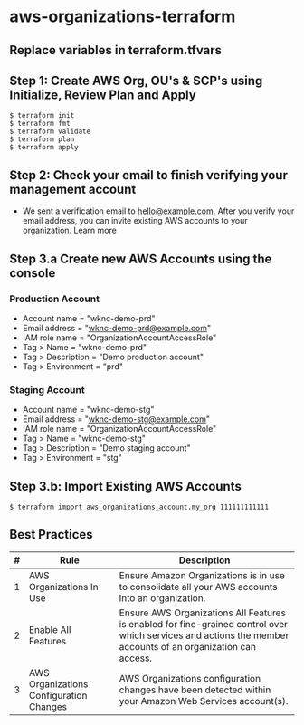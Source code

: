 # aws-organizations-terraform

## Replace variables in terraform.tfvars

## Step 1: Create AWS Org, OU's & SCP's using Initialize, Review Plan and Apply
```
$ terraform init
$ terraform fmt
$ terraform validate
$ terraform plan
$ terraform apply
```

## Step 2: Check your email to finish verifying your management account
- We sent a verification email to hello@example.com. After you verify your email address, you can invite existing AWS accounts to your organization. Learn more

## Step 3.a Create new AWS Accounts using the console
### Production Account
- Account name        = "wknc-demo-prd"
- Email address       = "wknc-demo-prd@example.com"
- IAM role name       = "OrganizationAccountAccessRole"
- Tag > Name          = "wknc-demo-prd"
- Tag > Description   = "Demo production account"
- Tag > Environment   = "prd"

### Staging Account
- Account name        = "wknc-demo-stg"
- Email address       = "wknc-demo-stg@example.com"
- IAM role name       = "OrganizationAccountAccessRole"
- Tag > Name          = "wknc-demo-stg"
- Tag > Description   = "Demo staging account"
- Tag > Environment   = "stg"

## Step 3.b: Import Existing AWS Accounts
```
$ terraform import aws_organizations_account.my_org 111111111111
```

## Best Practices
| # | Rule | Description |
| - | ---- | ----------- | 
| 1 | AWS Organizations In Use | Ensure Amazon Organizations is in use to consolidate all your AWS accounts into an organization. | 
| 2 | Enable All Features | Ensure AWS Organizations All Features is enabled for fine-grained control over which services and actions the member accounts of an organization can access. | 
| 3 | AWS Organizations Configuration Changes | AWS Organizations configuration changes have been detected within your Amazon Web Services account(s). | 
